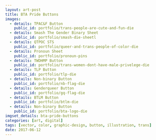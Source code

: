 ```yaml
---
layout: art-post
title: BTA Pride Buttons
images:
  - details: TPAC&F Button
    public_id: portfolio/trans-people-are-cute-and-fun-die
  - details: Smash The Gender Binary Sheet
    public_id: portfolio/smash-die-sheetl
  - details: QTPOC STS
    public_id: portfolio/queer-and-trans-people-of-color-die
  - details: Pronoun Sheet
    public_id: portfolio/pronoun-pins
  - details: TWDHMP Button
    public_id: portfolio/trans-women-dont-have-male-privelege-die
  - details: TLP Button
    public_id: portfolio/tlp-die
  - details: Non-binary Button
    public_id: portfolio/nb-flag-die
  - details: Genderqueer Button
    public_id: portfolio/gq-flag-die
  - details: BTLM Button
    public_id: portfolio/btlm-die
  - details: Non-binary Button
    public_id: portfolio/bta-logo-die
imgset_details: bta-pride-buttons
categories: [art, digital]
tags: [vector, color, graphic-design, button, illustration, trans]
date: 2017-06-12
---
```

